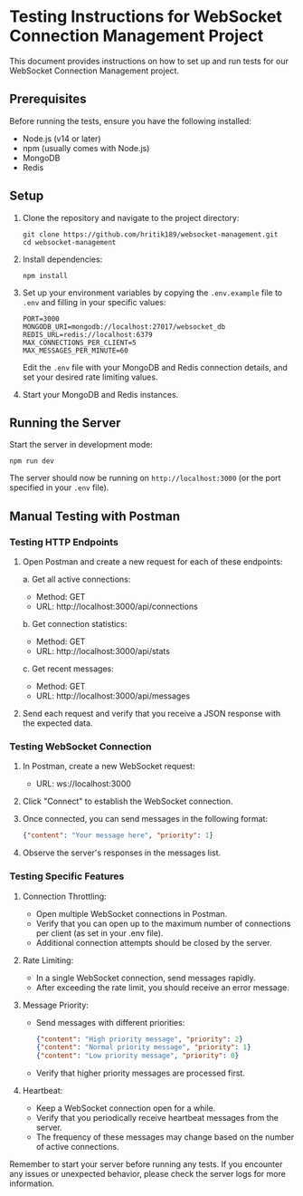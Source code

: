 # Testing Instructions for WebSocket Connection Management Project

This document provides instructions on how to set up and run tests for our WebSocket Connection Management project.

## Prerequisites

Before running the tests, ensure you have the following installed:
- Node.js (v14 or later)
- npm (usually comes with Node.js)
- MongoDB
- Redis

## Setup

1. Clone the repository and navigate to the project directory:
   ```
   git clone https://github.com/hritik189/websocket-management.git
   cd websocket-management
   ```

2. Install dependencies:
   ```
   npm install
   ```

3. Set up your environment variables by copying the `.env.example` file to `.env` and filling in your specific values:
   ```
   PORT=3000
   MONGODB_URI=mongodb://localhost:27017/websocket_db
   REDIS_URL=redis://localhost:6379
   MAX_CONNECTIONS_PER_CLIENT=5
   MAX_MESSAGES_PER_MINUTE=60
   ```

   Edit the `.env` file with your MongoDB and Redis connection details, and set your desired rate limiting values.

4. Start your MongoDB and Redis instances.

## Running the Server

Start the server in development mode:
```
npm run dev
```

The server should now be running on `http://localhost:3000` (or the port specified in your `.env` file).




## Manual Testing with Postman

### Testing HTTP Endpoints

1. Open Postman and create a new request for each of these endpoints:

   a. Get all active connections:
   - Method: GET
   - URL: http://localhost:3000/api/connections

   b. Get connection statistics:
   - Method: GET
   - URL: http://localhost:3000/api/stats

   c. Get recent messages:
   - Method: GET
   - URL: http://localhost:3000/api/messages

2. Send each request and verify that you receive a JSON response with the expected data.

### Testing WebSocket Connection

1. In Postman, create a new WebSocket request:
   - URL: ws://localhost:3000

2. Click "Connect" to establish the WebSocket connection.

3. Once connected, you can send messages in the following format:
   ```json
   {"content": "Your message here", "priority": 1}
   ```

4. Observe the server's responses in the messages list.

### Testing Specific Features

1. Connection Throttling:
   - Open multiple WebSocket connections in Postman.
   - Verify that you can open up to the maximum number of connections per client (as set in your .env file).
   - Additional connection attempts should be closed by the server.

2. Rate Limiting:
   - In a single WebSocket connection, send messages rapidly.
   - After exceeding the rate limit, you should receive an error message.

3. Message Priority:
   - Send messages with different priorities:
     ```json
     {"content": "High priority message", "priority": 2}
     {"content": "Normal priority message", "priority": 1}
     {"content": "Low priority message", "priority": 0}
     ```
   - Verify that higher priority messages are processed first.

4. Heartbeat:
   - Keep a WebSocket connection open for a while.
   - Verify that you periodically receive heartbeat messages from the server.
   - The frequency of these messages may change based on the number of active connections.



Remember to start your server before running any tests. If you encounter any issues or unexpected behavior, please check the server logs for more information.